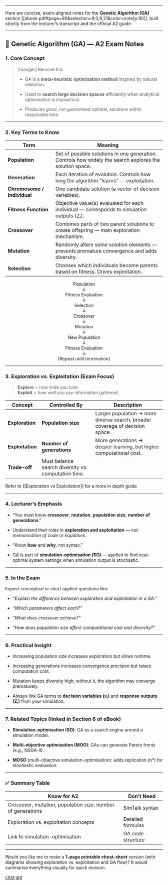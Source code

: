 
---
Here are concise, exam-aligned notes for the **Genetic Algorithm (GA)** section [[ebook.pdf#page=90&selection=9,0,9,21&color=note|p.90]], built strictly from the lecturer’s transcript and the official A2 guide.

---

## 🧬 Genetic Algorithm (GA) — A2 Exam Notes

### 1. Core Concept


> [!danger] Remove this
> - GA is a **meta-heuristic optimisation method** inspired by natural selection.
>     
> - Used to **search large decision spaces** efficiently when analytical optimisation is impractical.
>     
> - Produces _good_, not guaranteed optimal, solutions within reasonable time.
>     

---

### 2. Key Terms to Know

|Term|Meaning|
|---|---|
|**Population**|Set of possible solutions in one generation. Controls how widely the search explores the solution space.|
|**Generation**|Each iteration of evolution. Controls how long the algorithm “learns” — exploitation.|
|**Chromosome / Individual**|One candidate solution (a vector of decision variables).|
|**Fitness Function**|Objective value(s) evaluated for each individual — corresponds to simulation outputs (Zᵢ).|
|**Crossover**|Combines parts of two parent solutions to create offspring — main exploration mechanism.|
|**Mutation**|Randomly alters some solution elements — prevents premature convergence and adds diversity.|
|**Selection**|Chooses which individuals become parents based on fitness. Drives exploitation.|

<p align="center">
Population<br>
↓<br>
Fitness Evaluation<br>
↓<br>
Selection<br>
↓<br>
Crossover<br>
↓<br>
Mutation<br>
↓<br>
New Population<br>
↓<br>
Fitness Evaluation<br>
↓<br>
(Repeat until termination)
</p>

---

### 3. Exploration vs. Exploitation (Exam Focus)

> **Explore** = how wide you look.  
> **Exploit** = how well you use information gathered.

|Concept|Controlled By|Description|
|---|---|---|
|**Exploration**|**Population size**|Larger population → more diverse search, broader coverage of decision space.|
|**Exploitation**|**Number of generations**|More generations → deeper learning, but higher computational cost.|
|**Trade-off**|Must balance search diversity vs. computation time.||

Refer to [[Exploration vs Exploitation]] for a more in depth guide

---

### 4. Lecturer’s Emphasis

- “You must know **crossover**, **mutation**, **population size**, **number of generations**.”
    
- Understand their roles in **exploration and exploitation** — _not memorisation of code or equations_.
    
- “Know **how** and **why**, not syntax.”
    
- GA is part of **simulation-optimisation (SO)** — applied to find near-optimal system settings when simulation output is stochastic.
    

---

### 5. In the Exam

Expect conceptual or short applied questions like:

- _“Explain the difference between exploration and exploitation in a GA.”_
    
- _“Which parameters affect each?”_
    
- _“What does crossover achieve?”_
    
- _“How does population size affect computational cost and diversity?”_
    

---

### 6. Practical Insight

- Increasing population size increases exploration but slows runtime.
    
- Increasing generations increases convergence precision but raises computation cost.
    
- Mutation keeps diversity high; without it, the algorithm may converge prematurely.
    
- Always link GA terms to **decision variables (xᵢ)** and **response outputs (Zᵢ)** from your simulation.
    

---

### 7. Related Topics (linked in Section 6 of eBook)

- **Simulation-optimisation (SO)**: GA as a search engine around a simulation model.
    
- **Multi-objective optimisation (MOO)**: GAs can generate Pareto fronts (e.g., NSGA-II).
    
- **MOSO** (multi-objective simulation-optimisation): adds replication (n*) for stochastic evaluation.
    

---

### ✅ Summary Table

|Know for A2|Don’t Need|
|---|---|
|Crossover, mutation, population size, number of generations|SimTalk syntax|
|Exploration vs. exploitation concepts|Detailed formulas|
|Link to simulation-optimisation|GA code structure|

---

Would you like me to make a **1-page printable cheat-sheet** version (with diagrams showing exploration vs. exploitation and GA flow)? It would summarise everything visually for quick revision.

[chat gpt](https://chatgpt.com/share/69010009-cd78-8013-aa92-15842a3f8e14)
